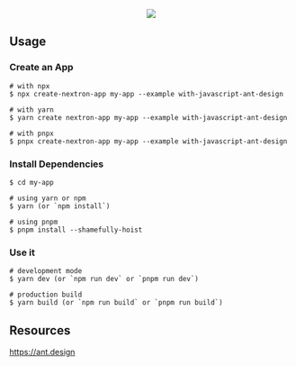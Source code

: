 <p align="center"><img src="https://i.imgur.com/NrkTPe9.png"></p>

## Usage

### Create an App

```
# with npx
$ npx create-nextron-app my-app --example with-javascript-ant-design

# with yarn
$ yarn create nextron-app my-app --example with-javascript-ant-design

# with pnpx
$ pnpx create-nextron-app my-app --example with-javascript-ant-design
```

### Install Dependencies

```
$ cd my-app

# using yarn or npm
$ yarn (or `npm install`)

# using pnpm
$ pnpm install --shamefully-hoist
```

### Use it

```
# development mode
$ yarn dev (or `npm run dev` or `pnpm run dev`)

# production build
$ yarn build (or `npm run build` or `pnpm run build`)
```

## Resources

<https://ant.design>
